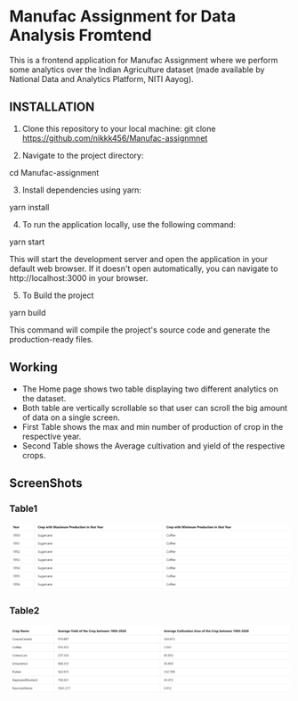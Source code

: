 # Manufac Assignment for Data Analysis Fromtend

This is a frontend application for Manufac Assignment where we perform some analytics over the Indian Agriculture dataset (made available by National Data and Analytics Platform, NITI Aayog).

## INSTALLATION

1. Clone this repository to your local machine:
git clone https://github.com/nikkk456/Manufac-assignmnet

2. Navigate to the project directory:

cd Manufac-assignment

3. Install dependencies using yarn:

yarn install

4. To run the application locally, use the following command:

yarn start

This will start the development server and open the application in your default web browser. If it doesn't open automatically, you can navigate to http://localhost:3000 in your browser.

5. To Build the project 

yarn build

This command will compile the project's source code and generate the production-ready files.


## Working

- The Home page shows two table displaying two different analytics on the dataset.
- Both table are vertically scrollable so that user can scroll the big amount of data on a single screen.
- First Table shows the max and min number of production of crop in the respective year. 
- Second Table shows the Average cultivation and yield of the respective crops. 

## ScreenShots

### Table1
![Table 1 ](/screenshot/Table1.png)

### Table2
![Table 2 ](/screenshot/Table2.png)


